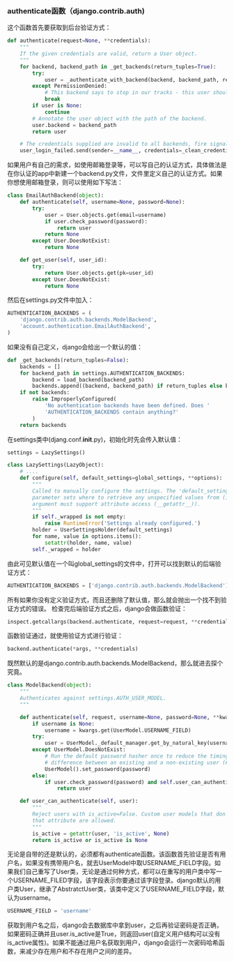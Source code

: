 ### authenticate函数（django.contrib.auth)
这个函数首先要获取到后台验证方式：
```python
def authenticate(request=None, **credentials):
    """
    If the given credentials are valid, return a User object.
    """
    for backend, backend_path in _get_backends(return_tuples=True):
        try:
            user = _authenticate_with_backend(backend, backend_path, request, credentials)
        except PermissionDenied:
            # This backend says to stop in our tracks - this user should not be allowed in at all.
            break
        if user is None:
            continue
        # Annotate the user object with the path of the backend.
        user.backend = backend_path
        return user

    # The credentials supplied are invalid to all backends, fire signal
    user_login_failed.send(sender=__name__, credentials=_clean_credentials(credentials), request=request)
```
如果用户有自己的需求，如使用邮箱登录等，可以写自己的认证方式，具体做法是在你认证的app中新建一个backend.py文件，文件里定义自己的认证方式。如果你想使用邮箱登录，则可以使用如下写法：
```python
class EmailAuthBackend(object):
    def authenticate(self, username=None, password=None):
        try:
            user = User.objects.get(email=username)
            if user.check_password(password):
                return user
            return None
        except User.DoesNotExist:
            return None

    def get_user(self, user_id):
        try:
            return User.objects.get(pk=user_id)
        except User.DoesNotExist:
            return None

```
然后在settings.py文件中加入：
```python
AUTHENTICATION_BACKENDS = (
    'django.contrib.auth.backends.ModelBackend',
    'account.authentication.EmailAuthBackend',
)
```
如果没有自己定义，django会给出一个默认的值：
```python
def _get_backends(return_tuples=False):
    backends = []
    for backend_path in settings.AUTHENTICATION_BACKENDS:
        backend = load_backend(backend_path)
        backends.append((backend, backend_path) if return_tuples else backend)
    if not backends:
        raise ImproperlyConfigured(
            'No authentication backends have been defined. Does '
            'AUTHENTICATION_BACKENDS contain anything?'
        )
    return backends
```
在settings类中(djang.conf.__init__.py)，初始化时先会传入默认值：
```python
settings = LazySettings()

class LazySettings(LazyObject):
    # ....
    def configure(self, default_settings=global_settings, **options):
        """
        Called to manually configure the settings. The 'default_settings'
        parameter sets where to retrieve any unspecified values from (its
        argument must support attribute access (__getattr__)).
        """
        if self._wrapped is not empty:
            raise RuntimeError('Settings already configured.')
        holder = UserSettingsHolder(default_settings)
        for name, value in options.items():
            setattr(holder, name, value)
        self._wrapped = holder

```
由此可见默认值在一个叫global_settings的文件中，打开可以找到默认的后端验证方式：
```python
AUTHENTICATION_BACKENDS = ['django.contrib.auth.backends.ModelBackend']
```
所有如果你没有定义验证方式，而且还删除了默认值，那么就会抛出一个找不到验证方式的错误。
检查完后端验证方式之后，django会做函数验证：
```python 
inspect.getcallargs(backend.authenticate, request=request, **credentials)
```
函数验证通过，就使用验证方式进行验证：
```python
backend.authenticate(*args, **credentials)
```
既然默认的是django.contrib.auth.backends.ModelBackend，那么就进去探个究竟。
```python
class ModelBackend(object):
    """
    Authenticates against settings.AUTH_USER_MODEL.
    """

    def authenticate(self, request, username=None, password=None, **kwargs):
        if username is None:
            username = kwargs.get(UserModel.USERNAME_FIELD)
        try:
            user = UserModel._default_manager.get_by_natural_key(username)
        except UserModel.DoesNotExist:
            # Run the default password hasher once to reduce the timing
            # difference between an existing and a non-existing user (#20760).
            UserModel().set_password(password)
        else:
            if user.check_password(password) and self.user_can_authenticate(user):
                return user

    def user_can_authenticate(self, user):
        """
        Reject users with is_active=False. Custom user models that don't have
        that attribute are allowed.
        """
        is_active = getattr(user, 'is_active', None)
        return is_active or is_active is None

```
无论是自带的还是默认的，必须都有authenticate函数。该函数首先验证是否有用户名，如果没有携带用户名，就去UserModel中取USERNAME_FIELD字段。如果我们自己重写了User类，无论是通过何种方式，都可以在重写的用户类中写一个USERNAME_FILED字段，该字段表示你要通过该字段登录。django默认的用户类User，继承了AbstratctUser类，该类中定义了USERNAME_FIELD字段，默认为username。
```python
USERNAME_FIELD = 'username'
```
获取到用户名之后，django会去数据库中拿到user，之后再验证密码是否正确，如果密码正确并且user.is_active是True，则返回user(自定义用户结构可以没有is_active属性)。如果不能通过用户名获取到用户，django会运行一次密码哈希函数，来减少存在用户和不存在用户之间的差异。
